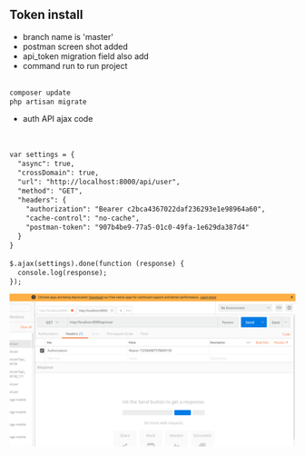 ## Token install

- branch name is 'master'
- postman screen shot added
- api_token migration field also add
- command run to run project
```

composer update
php artisan migrate
```



- auth API ajax code

```


var settings = {
  "async": true,
  "crossDomain": true,
  "url": "http://localhost:8000/api/user",
  "method": "GET",
  "headers": {
    "authorization": "Bearer c2bca4367022daf236293e1e98964a60",
    "cache-control": "no-cache",
    "postman-token": "907b4be9-77a5-01c0-49fa-1e629da387d4"
  }
}

$.ajax(settings).done(function (response) {
  console.log(response);
});
```

![Alt text](/postman.png?raw=true "Permission change to write read")
